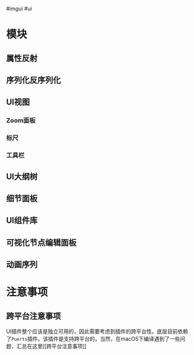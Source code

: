 #imgui #ui 

# 模块

## 属性反射

## 序列化反序列化

## UI视图
### Zoom面板

### 标尺

### 工具栏

## UI大纲树

## 细节面板

## UI组件库

## 可视化节点编辑面板

## 动画序列



# 注意事项

## 跨平台注意事项

UI插件整个应该是独立可用的，因此需要考虑到插件的跨平台性。底层目前依赖了`Puerts`插件。该插件是支持跨平台的，当然，在macOS下编译遇到了一些问题，汇总在这里[[跨平台注意事项]]